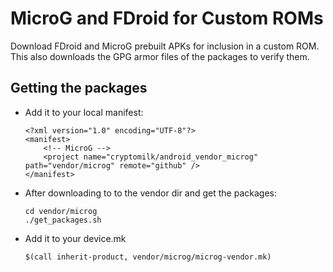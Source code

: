 MicroG and FDroid for Custom ROMs
=================================

Download FDroid and MicroG prebuilt APKs for inclusion in a custom ROM. This
also downloads the GPG armor files of the packages to verify them.

Getting the packages
--------------------

* Add it to your local manifest:

      <?xml version="1.0" encoding="UTF-8"?>
      <manifest>
          <!-- MicroG -->
          <project name="cryptomilk/android_vendor_microg" path="vendor/microg" remote="github" />
      </manifest>

* After downloading to to the vendor dir and get the packages:

      cd vendor/microg
      ./get_packages.sh

* Add it to your device.mk

      $(call inherit-product, vendor/microg/microg-vendor.mk)
